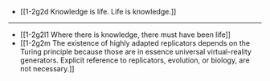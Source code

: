 - [[1-2g2d Knowledge is life. Life is knowledge.]]
---
- [[1-2g2l1 Where there is knowledge, there must have been life]]
- [[1-2g2m The existence of highly adapted replicators depends on the Turing principle because those are in essence universal virtual-reality generators. Explicit reference to replicators, evolution, or biology, are not necessary.]]
